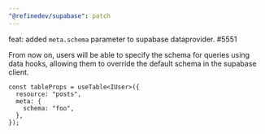 ```yaml
---
"@refinedev/supabase": patch
---
```


feat: added `meta.schema` parameter to supabase dataprovider. #5551

From now on, users will be able to specify the schema for queries using data hooks, allowing them to override the default schema in the supabase client.

```tsx title="src/pages/users/list.tsx"
const tableProps = useTable<IUser>({
  resource: "posts",
  meta: {
    schema: "foo",
  },
});
```
